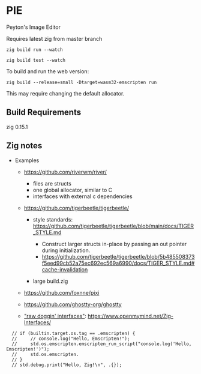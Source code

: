 # PIE

Peyton's Image Editor

Requires latest zig from master branch

`zig build run --watch`

`zig build test --watch`

To build and run the web version:

`zig build --release=small -Dtarget=wasm32-emscripten run`

This may require changing the default allocator.

## Build Requirements

zig 0.15.1

## Zig notes

- Examples

  - https://github.com/riverwm/river/
    - files are structs
    - one global allocator, similar to C
    - interfaces with external c dependencies
  - https://github.com/tigerbeetle/tigerbeetle/

    - style standards: https://github.com/tigerbeetle/tigerbeetle/blob/main/docs/TIGER_STYLE.md

      - Construct larger structs in-place by passing an out pointer during initialization.
      - https://github.com/tigerbeetle/tigerbeetle/blob/5b485508373f5eed99cb52a75ec692ec569a6990/docs/TIGER_STYLE.md#cache-invalidation

    - large build.zig

  - https://github.com/foxnne/pixi
  - https://github.com/ghostty-org/ghostty

  - ["raw doggin' interfaces"](https://www.youtube.com/watch?v=ZOllg8C3ows): https://www.openmymind.net/Zig-Interfaces/

```
  // if (builtin.target.os.tag == .emscripten) {
  //     // console.log("Hello, Emscripten!");
  //     std.os.emscripten.emscripten_run_script("console.log('Hello, Emscripten!')");
  //     std.os.emscripten.
  // }
  // std.debug.print("Hello, Zig!\n", .{});
```
